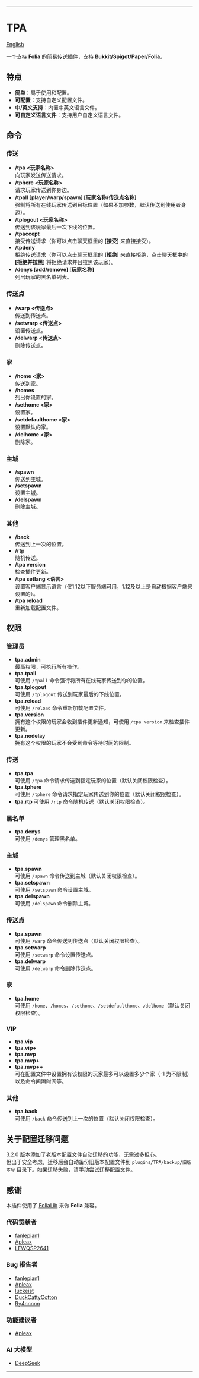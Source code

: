 
---
# TPA
[English](https://github.com/WarSkyGod/TPA/blob/main/README_en-US.md)

一个支持 **Folia** 的简易传送插件，支持 **Bukkit/Spigot/Paper/Folia**。

## 特点

- **简单**：易于使用和配置。
- **可配置**：支持自定义配置文件。
- **中/英文支持**：内置中英文语言文件。
- **可自定义语言文件**：支持用户自定义语言文件。

## 命令

### 传送
- **/tpa <玩家名称>**  
  向玩家发送传送请求。
- **/tphere <玩家名称>**  
  请求玩家传送到你身边。
- **/tpall [player/warp/spawn] [玩家名称/传送点名称]**  
  强制将所有在线玩家传送到目标位置（如果不加参数，默认传送到使用者身边）。
- **/tplogout <玩家名称>**  
  传送到该玩家最后一次下线的位置。
- **/tpaccept**  
  接受传送请求（你可以点击聊天框里的 **[接受]** 来直接接受）。
- **/tpdeny**  
  拒绝传送请求（你可以点击聊天框里的 **[拒绝]** 来直接拒绝，点击聊天框中的 **[拒绝并拉黑]** 将拒绝请求并且拉黑该玩家）。
- **/denys [add/remove] [玩家名称]**  
  列出玩家的黑名单列表。

### 传送点
- **/warp <传送点>**  
  传送到传送点。
- **/setwarp <传送点>**  
  设置传送点。
- **/delwarp <传送点>**  
  删除传送点。

### 家
- **/home <家>**  
  传送到家。
- **/homes**  
  列出你设置的家。
- **/sethome <家>**  
  设置家。
- **/setdefaulthome <家>**  
  设置默认的家。
- **/delhome <家>**  
  删除家。

### 主城
- **/spawn**  
  传送到主城。
- **/setspawn**  
  设置主城。
- **/delspawn**  
  删除主城。

### 其他
- **/back**  
  传送到上一次的位置。
- **/rtp**  
  随机传送。
- **/tpa version**  
  检查插件更新。
- **/tpa setlang <语言>**  
  设置客户端显示语言（仅1.12以下服务端可用，1.12及以上是自动根据客户端来设置的）。
- **/tpa reload**  
  重新加载配置文件。

## 权限

### 管理员
- **tpa.admin**  
  最高权限，可执行所有操作。  
- **tpa.tpall**  
  可使用 `/tpall` 命令强行将所有在线玩家传送到你的位置。  
- **tpa.tplogout**  
  可使用 `/tplogout` 传送到玩家最后的下线位置。  
- **tpa.reload**  
  可使用 `/reload` 命令重新加载配置文件。
- **tpa.version**  
  拥有这个权限的玩家会收到插件更新通知，可使用 `/tpa version` 来检查插件更新。
- **tpa.nodelay**  
  拥有这个权限的玩家不会受到命令等待时间的限制。  

### 传送
- **tpa.tpa**  
  可使用 `/tpa` 命令请求传送到指定玩家的位置（默认关闭权限检查）。
- **tpa.tphere**  
  可使用 `/tphere` 命令请求指定玩家传送到你的位置（默认关闭权限检查）。
- **tpa.rtp**
  可使用 `/rtp` 命令随机传送（默认关闭权限检查）。

### 黑名单
- **tpa.denys**  
  可使用 `/denys` 管理黑名单。

### 主城
- **tpa.spawn**  
  可使用 `/spawn` 命令传送到主城（默认关闭权限检查）。
- **tpa.setspawn**  
  可使用 `/setspawn` 命令设置主城。
- **tpa.delspawn**  
  可使用 `/delspawn` 命令删除主城。

### 传送点
- **tpa.spawn**  
  可使用 `/warp` 命令传送到传送点（默认关闭权限检查）。
- **tpa.setwarp**  
  可使用 `/setwarp` 命令设置传送点。
- **tpa.delwarp**  
  可使用 `/delwarp` 命令删除传送点。

### 家
- **tpa.home**  
  可使用 `/home`、`/homes`、`/sethome`、`/setdefaulthome`、`/delhome`（默认关闭权限检查）。

### VIP
- **tpa.vip**
- **tpa.vip+**
- **tpa.mvp**
- **tpa.mvp+**
- **tpa.mvp++**  
  可在配置文件中设置拥有该权限的玩家最多可以设置多少个家（-1 为不限制）以及命令间隔时间等。

### 其他
- **tpa.back**  
  可使用 `/back` 命令传送到上一次的位置（默认关闭权限检查）。

## 关于配置迁移问题

3.2.0 版本添加了老版本配置文件自动迁移的功能，无需过多担心。  
但出于安全考虑，迁移后会自动备份旧版本配置文件到 `plugins/TPA/backup/旧版本号` 目录下。如果迁移失败，请手动尝试迁移配置文件。

## 感谢

本插件使用了 [FoliaLib](https://github.com/handyplus/FoliaLib) 来做 **Folia** 兼容。

### 代码贡献者
- [fanlepian1](https://github.com/fanlepian1)
- [Apleax](https://github.com/Apleax)
- [LFWQSP2641](https://github.com/LFWQSP2641)

### Bug 报告者
- [fanlepian1](https://github.com/fanlepian1)
- [Apleax](https://github.com/Apleax)
- [luckeist](https://github.com/luckeist)
- [DuckCattyCotton](https://github.com/DuckCattyCotton)
- [Ry4nnnnn](https://github.com/Ry4nnnnn)

### 功能建议者
- [Apleax](https://github.com/Apleax)

### AI 大模型
- [DeepSeek](https://www.deepseek.com/)

---